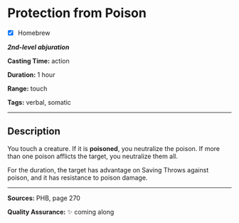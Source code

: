 # Protection from Poison

- [x] Homebrew

***2nd-level abjuration***

**Casting Time:** action

**Duration:** 1 hour

**Range:** touch

**Tags:** verbal, somatic

---

## Description
You touch a creature.
If it is **poisoned**, you neutralize the poison.
If more than one poison afflicts the target, you neutralize them all.

For the duration, the target has advantage on Saving Throws against poison, and it has resistance to poison damage.

---

**Sources:** PHB, page 270

**Quality Assurance:** :sparkles: coming along
